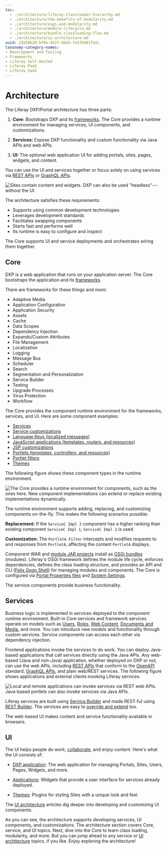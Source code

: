 ```yaml
---
toc:
  - ./architecture/liferay-classloader-hierarchy.md
  - ./architecture/the-benefits-of-modularity.md
  - ./architecture/osgi-and-modularity.md
  - ./architecture/module-lifecycle.md
  - ./architecture/bundle-classloading-flow.md
  - ./architecture/ui-architecture.md
uuid: 22e59b20-bf0e-452f-8bd3-7e2f6581fa2c
taxonomy-category-names:
- Development and Tooling
- Frameworks
- Liferay Self-Hosted
- Liferay PaaS
- Liferay SaaS
---
```

# Architecture

The Liferay DXP/Portal architecture has three parts:

1. **Core:** Bootstraps DXP and its [frameworks](../liferay-development/core-frameworks.md). The Core provides a runtime environment for managing services, UI components, and customizations.

1. **Services:** Expose DXP functionality and custom functionality via Java APIs and web APIs.

1. **UI:** The optional web application UI for adding portals, sites, pages, widgets, and content.

You can use the UI and services together or focus solely on using services via [REST APIs](../headless-delivery/consuming-apis/consuming-rest-services.md) or [GraphQL APIs](../headless-delivery/consuming-apis/consuming-graphql-apis.md).

![Sites contain content and widgets. DXP can also be used "headless"---without the UI.](./architecture/images/01.png)

The architecture satisfies these requirements:

- Supports using common development technologies
- Leverages development standards
- Facilitates swapping components
- Starts fast and performs well
- Its runtime is easy to configure and inspect

The Core supports UI and service deployments and orchestrates wiring them together.

## Core

DXP is a web application that runs on your application server. The Core bootstraps the application and its [frameworks](../liferay-development/core-frameworks.md).

There are frameworks for these things and more:

- Adaptive Media
- Application Configuration
- Application Security
- Assets
- Cache
- Data Scopes
- Dependency Injection
- Expando/Custom Attributes
- File Management
- Localization
- Logging
- Message Bus
- Scheduler
- Search
- Segmentation and Personalization
- Service Builder
- Testing
- Upgrade Processes
- Virus Protection
- Workflow

The Core provides the component runtime environment for the frameworks, services, and UI. Here are some component examples:

- [Services](./fundamentals/apis-as-osgi-services.md)
- [Service customizations](./extending-liferay/overriding-osgi-services.md)
- [Language Keys \(localized messages\)](../liferay-development/building-applications/developing-a-java-web-application/using-mvc/using-localized-messages-in-an-mvc-portlet/sharing-localized-messages.md)
- [JavaScript applications \(templates, routers, and resources\)](../liferay-development/building-applications/developing-a-javascript-application/using-react.md)
- [JSP customizations](./extending-liferay/customizing-jsps-with-dynamic-includes.md)
- [Portlets \(templates, controllers, and resources\)](../liferay-development/building-applications/developing-a-java-web-application/reference/portlets.md)
- [Portlet filters](./extending-liferay/auditing-portlet-activity-with-a-portlet-filter.md)
- [Themes](../liferay-development/customizing-liferays-look-and-feel/themes.md)

The following figure shows these component types in the runtime environment.

![The Core provides a runtime environment for components, such as the ones here. New component implementations can extend or replace existing implementations dynamically.](./architecture/images/02.png)

The runtime environment supports adding, replacing, and customizing components on-the-fly. This makes the following scenarios possible:

**Replacement:** If the `ServiceC Impl 2` component has a higher ranking than existing component `ServiceC Impl 1`, `ServiceC Impl 2` is used.

**Customization:** The `PortletA Filter` intercepts and modifies requests to and responses from `PortletA`, affecting the content `PortletA` displays.

Component WAR and [module JAR projects](./fundamentals/module-projects.md) install as [OSGi bundles](https://www.osgi.org/) (modules). Liferay's OSGi framework defines the module life cycle, enforces dependencies, defines the class loading structure, and provides an API and CLI ([Felix Gogo Shell](./fundamentals/using-an-osgi-service.md)) for managing modules and components. The Core is configured via [Portal Properties files](../installation-and-upgrades/reference/portal-properties.md) and [System Settings](../system-administration/configuring-liferay/system-settings.md).

The service components provide business functionality.

## Services

Business logic is implemented in services deployed to the component runtime environment. Built-in Core services and framework services operate on models such as [Users](../users-and-permissions/users.md), [Roles](../users-and-permissions/roles-and-permissions/understanding-roles-and-permissions.md), [Web Content](../content-authoring-and-management/web-content/web-content-articles/adding-a-basic-web-content-article.md), [Documents and Media](../content-authoring-and-management/documents-and-media.md), and more. You can introduce new models and functionality through custom services. Service components can access each other via dependency injection.

Frontend applications invoke the services to do work. You can deploy Java-based applications that call services directly using the Java APIs. Any web-based (Java and non-Java) application, whether deployed on DXP or not, can use the web APIs, including [REST APIs](../headless-delivery/consuming-apis/consuming-rest-services.md) that conform to the [OpenAPI](https://swagger.io/docs/specification/about/) standard, [GraphQL APIs](../headless-delivery/consuming-apis/consuming-graphql-apis.md), and plain web/REST services. The following figure shows applications and external clients invoking Liferay services.

![Local and remote applications can invoke services via REST web APIs. Java-based portlets can also invoke services via Java APIs.](./architecture/images/03.png)

Liferay services are built using [Service Builder](../liferay-development/building-applications/data-frameworks/service-builder.md) and made REST-ful using [REST Builder](../headless-delivery/apis-with-rest-builder.md). The services are easy to [override and extend](./extending-liferay/overriding-osgi-services.md) too.

The web-based UI makes content and service functionality available in browsers.

## UI

The UI helps people do work, [collaborate](../collaboration-and-social/collaboration-and-social-overview.md), and enjoy content. Here's what the UI consists of:

- [DXP application](../site-building/getting-started-with-site-building.md): The web application for managing Portals, Sites, Users, Pages, Widgets, and more.

- [Applications](../liferay-development/building-applications/developing-a-java-web-application.md): Widgets that provide a user interface for services already deployed.

- [Themes](../liferay-development/customizing-liferays-look-and-feel/themes.md): Plugins for styling Sites with a unique look and feel.

The [UI architecture](./architecture/ui-architecture.md) articles dig deeper into developing and customizing UI components.

As you can see, the architecture supports developing services, UI components, and customizations. The architecture section covers Core, service, and UI topics. Next, dive into the Core to learn class loading, modularity, and more. But you can jump ahead to any service or [UI architecture](./architecture/ui-architecture.md) topics, if you like. Enjoy exploring the architecture!